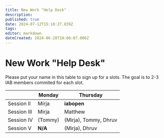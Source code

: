 ```yaml
---
title: New Work "Help Desk"
description: 
published: true
date: 2024-07-12T15:18:27.839Z
tags: 
editor: markdown
dateCreated: 2024-06-28T10:06:07.006Z
---
```


# New Work "Help Desk"

Please put your name in this table to sign up for a slots. The goal is to 2-3 IAB members commited for each slot.

|           | Monday            | Thursday         | 
| --        | ---               | ----             |
|Session II | Mirja             | **iabopen**     |
|Session III| Mirja   	        | Matthew          | 
|Session IV | (Tommy)     	    | (Mirja), Tommy, Dhruv  |
|Session  V | **N/A**      	   | (Mirja), Dhruv   |